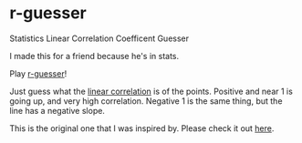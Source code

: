 # r-guesser
Statistics Linear Correlation Coefficent Guesser

I made this for a friend because he's in stats.

Play [r-guesser](netlockj.github.io/r-guesser)!

Just guess what the [linear correlation](https://en.wikipedia.org/wiki/Correlation) is of the points. Positive and near 1 is going up, and very high correlation. Negative 1 is the same thing, but the line has a negative slope.

This is the original one that I was inspired by. Please check it out [here](https://www.rossmanchance.com/applets/2021/guesscorrelation/GuessCorrelation.html).
